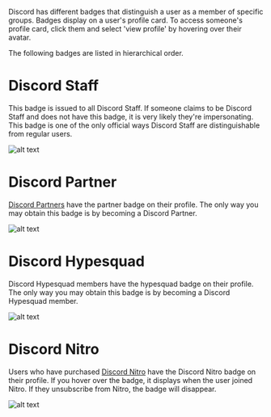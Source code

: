 <!-- TITLE: Badges -->
<!-- SUBTITLE: Discord Badges -->

Discord has different badges that distinguish a user as a member of specific groups. Badges display on a user's profile card. To access someone's profile card, click them and select 'view profile' by hovering over their avatar. 

The following badges are listed in hierarchical order.
# Discord Staff
This badge is issued to all Discord Staff. If someone claims to be Discord Staff and does not have this badge, it is very likely they're impersonating. This badge is one of the only official ways Discord Staff are distinguishable from regular users. 

![alt text](https://i.imgur.com/3VabPg6.png?1)
# Discord Partner
[Discord Partners](/partners) have the partner badge on their profile. The only way you may obtain this badge is by becoming a Discord Partner. 

![alt text](https://i.imgur.com/wwR8ZXe.png?1)
# Discord Hypesquad
Discord Hypesquad members have the hypesquad badge on their profile. The only way you may obtain this badge is by becoming a Discord Hypesquad member.

![alt text](https://i.imgur.com/0CNTEx7.png?1)
# Discord Nitro
Users who have purchased [Discord Nitro](/nitro) have the Discord Nitro badge on their profile. If you hover over the badge, it displays when the user joined Nitro. If they unsubscribe from Nitro, the badge will disappear. 

![alt text](https://i.imgur.com/mNJALK4.png?1)
